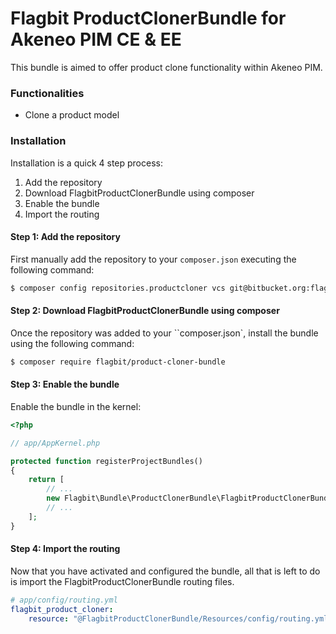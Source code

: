 # Flagbit ProductClonerBundle for Akeneo PIM CE & EE

This bundle is aimed to offer product clone functionality within Akeneo PIM.

### Functionalities ###
* Clone a product model


### Installation ###
Installation is a quick 4 step process:

1. Add the repository
2. Download FlagbitProductClonerBundle using composer
3. Enable the bundle
4. Import the routing

#### Step 1: Add the repository ####
First manually add the repository to your `composer.json` executing the following command:

``` bash
$ composer config repositories.productcloner vcs git@bitbucket.org:flagbit/akeneo-productclonebundle.git
```
#### Step 2: Download FlagbitProductClonerBundle using composer ####
Once the repository was added to your ``composer.json`, install the bundle using the following command:

``` bash
$ composer require flagbit/product-cloner-bundle
```

#### Step 3: Enable the bundle ####

Enable the bundle in the kernel:

``` php
<?php

// app/AppKernel.php

protected function registerProjectBundles()
{
    return [
        // ...
        new Flagbit\Bundle\ProductClonerBundle\FlagbitProductClonerBundle(),
        // ...
    ];
}
```

#### Step 4: Import the routing ####
Now that you have activated and configured the bundle, all that is left to do is import the FlagbitProductClonerBundle
routing files.

``` yaml
# app/config/routing.yml
flagbit_product_cloner:
    resource: "@FlagbitProductClonerBundle/Resources/config/routing.yml"

```
